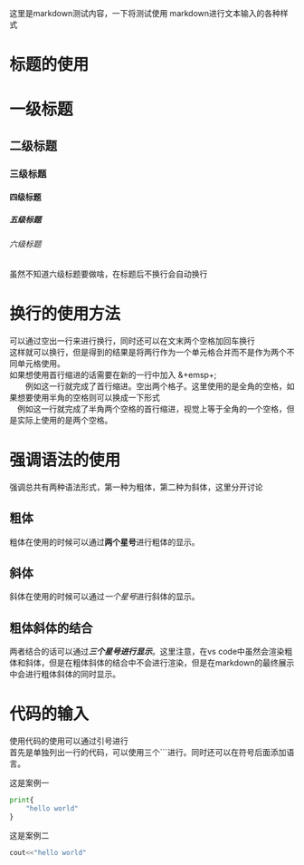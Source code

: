 这里是markdown测试内容，一下将测试使用
markdown进行文本输入的各种样式

# 标题的使用
# 一级标题
## 二级标题
### 三级标题
#### 四级标题
##### 五级标题
###### 六级标题
虽然不知道六级标题要做啥，在标题后不换行会自动换行

# 换行的使用方法

可以通过空出一行来进行换行，同时还可以在文末两个空格加回车换行  
这样就可以换行，但是得到的结果是将两行作为一个单元格合并而不是作为两个不同单元格使用。  
如果想使用首行缩进的话需要在新的一行中加入 &+emsp+;  
&emsp;&emsp;例如这一行就完成了首行缩进。空出两个格子。这里使用的是全角的空格，如果想要使用半角的空格则可以换成一下形式  
&ensp;&ensp;例如这一行就完成了半角两个空格的首行缩进，视觉上等于全角的一个空格，但是实际上使用的是两个空格。

# 强调语法的使用
强调总共有两种语法形式，第一种为粗体，第二种为斜体，这里分开讨论
## 粗体
粗体在使用的时候可以通过**两个星号**进行粗体的显示。
## 斜体
斜体在使用的时候可以通过*一个星号*进行斜体的显示。
## 粗体斜体的结合
两者结合的话可以通过***三个星号进行显示***。这里注意，在vs code中虽然会渲染粗体和斜体，但是在粗体斜体的结合中不会进行渲染，但是在markdown的最终展示中会进行粗体斜体的同时显示。

# 代码的输入
使用代码的使用可以通过引号进行  
首先是单独列出一行的代码，可以使用三个```进行。同时还可以在符号后面添加语言。

这是案例一
```python
print{
    "hello world"
}
```
这是案例二
```c
cout<<"hello world"
```
